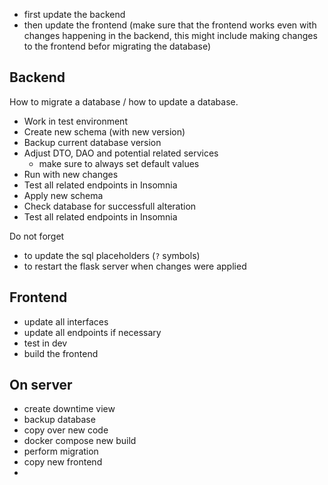 
- first update the backend 
- then update the frontend (make sure that the frontend works even with changes happening in the backend, this might include making changes to the frontend befor migrating the database)

## Backend 

How to migrate a database / how to update a database. 

- Work in test environment 
- Create new schema (with new version)
- Backup current database version  
- Adjust DTO, DAO and potential related services 
	- make sure to always set default values 
- Run with new changes 
- Test all related endpoints in Insomnia 
- Apply new schema 
- Check database for successfull alteration 
- Test all related endpoints in Insomnia 

Do not forget
- to update the sql placeholders (`?` symbols)
- to restart the flask server when changes were applied 

## Frontend 

- update all interfaces 
- update all endpoints if necessary 
- test in dev 
- build the frontend 


## On server 

- create downtime view
- backup database 
- copy over new code 
- docker compose new build 
- perform migration 
- copy new frontend 
- 

